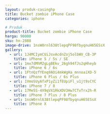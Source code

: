 ```yaml
---
layout: produk-casinghp
title: Bucket zombie iPhone Case
categories: iphone

# Produk
product-title: Bucket zombie iPhone Case
harga: 90000
sku: hn-2888
image-drive: 1nsW0rnl638tlepqPF98fbyqnuH65ESsX
gallery:
  - url: 1J4MCIymCUiJsvAcdnZoj5olbWV_CB-3P
    title: iPhone 5 / 5s / SE
  - url: 1mx7dMhM2gLgBEkv_26gh94fJs2qHheyb
    title: iPhone 6 / 6s
  - url: 1FtnQzfYEnq9AOi4mkWgHa_mnnoaiXD-5
    title: iPhone 6 Plus / 6s Plus
  - url: 1VmoSUyAfxP1yZi1fEUpiFl_u1jt9sCYC
    title: iPhone 7 / 8
  - url: 17Me5S-4X9qVX1RkXDV3Hw7CTvTrx2h-R
    title: iPhone 7 Plus / 8 Plus
  - url: 1nsW0rnl638tlepqPF98fbyqnuH65ESsX
    title: iPhone X
---
```

